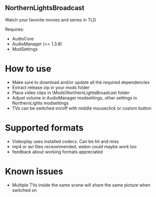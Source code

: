 ## NorthernLightsBroadcast
Watch your favorite movies and series in TLD

Requires:
- AudioCore
- AudioManager (>= 1.3.8)
- ModSettings

# How to use
- Make sure to download and/or update all the required dependencies
- Extract release zip in your mods folder
- Place video clips in \Mods\NorthernLightsBroadcast folder
- Adjust volume in AudioManager modsettings, other settings in NorthernLights modsettings
- TVs can be switched on/off with middle mouseclick or custom button

# Supported formats
- Videoplay uses installed codecs. Can be hit and miss
- mp4 or avi files receommended, webm *could* maybe work too
- feedback about working formats appreciated

# Known issues
- Multiple TVs inside the same scene will share the same picture when switched on